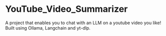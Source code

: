 # YouTube_Video_Summarizer
A project that enables you to chat with an LLM on a youtube video you like! Built using Ollama, Langchain and yt-dlp.

